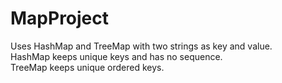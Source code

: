 # MapProject
Uses HashMap and TreeMap with two strings as key and value.<br>
HashMap keeps unique keys and has no sequence.<br>
TreeMap keeps unique ordered keys.
